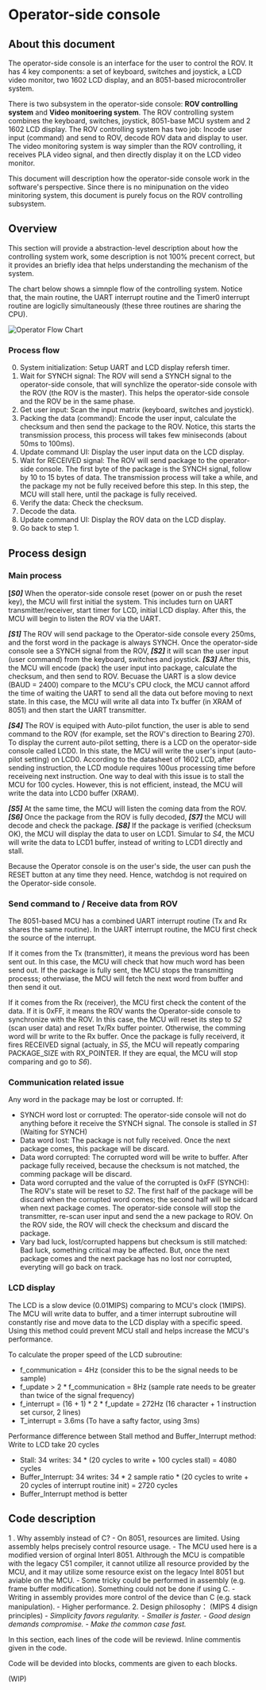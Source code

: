# Operator-side console

## About this document

The operator-side console is an interface for the user to control the ROV. It has 4 key components: a set of keyboard, switches and joystick, a LCD video monitor, two 1602 LCD display, and an 8051-based microcontroller system.

There is two subsystem in the operator-side console: **ROV controlling system** and **Video monitoering system**. The ROV controlling system combines the keyboard, switches, joystick, 8051-base MCU system and 2 1602 LCD display. The ROV controlling system has two job: Incode user input (command) and send to ROV, decode ROV data and display to user. The video monitoring system is way simpler than the ROV controlling, it receives PLA video signal, and then directly display it on the LCD video monitor.

This document will description how the operator-side console work in the software's perspective. Since there is no minipunation on the video minitoring system, this document is purely focus on the ROV controlling subsystem.


## Overview

This section will provide a abstraction-level description about how the controlling system work, some description is not 100% precent correct, but it provides an briefly idea that helps understanding the mechanism of the system.

The chart below shows a simnple flow of the controlling system. Notice that, the main routine, the UART interrupt routine and the Timer0 interrupt routine are logiclly simultaneously (these three routines are sharing the CPU).

![Operator Flow Chart](https://raw.githubusercontent.com/captdam/DD-40/master/Operator/Controller/Operator%20Flow%20Chart.jpg "Operator Flow Chart")

### Process flow
0. System initialization: Setup UART and LCD display refersh timer.
1. Wait for SYNCH signal: The ROV will send a SYNCH signal to the operator-side console, that will synchlize the operator-side console with the ROV (the ROV is the master). This helps the operator-side console and the ROV be in the same phase.
2. Get user input: Scan the input matrix (keyboard, switches and joystick).
3. Packing the data (command): Encode the user input, calculate the checksum and then send the package to the ROV. Notice, this starts the transmission process, this process will takes few miniseconds (about 50ms to 100ms).
4. Update command UI: Display the user input data on the LCD display.
5. Wait for RECEIVED signal: The ROV will send package to the operator-side console. The first byte of the package is the SYNCH signal, follow by 10 to 15 bytes of data. The transmission process will take a while, and the package my not be fully received before this step. In this step, the MCU will stall here, until the package is fully received.
6. Verify the data: Check the checksum.
7. Decode the data.
8. Update command UI: Display the ROV data on the LCD display.
9. Go back to step 1.

## Process design

### Main process
**[_S0]_** When the operator-side console reset (power on or push the reset key), the MCU will first initial the system. This includes turn on UART transmitter/receiver, start timer for LCD, initial LCD display. After this, the MCU will begin to listen the ROV via the UART.

**_[S1]_** The ROV will send package to the Operator-side console every 250ms, and the forst word in the package is always SYNCH. Once the operator-side console see a SYNCH signal from the ROV, **_[S2]_** it will scan the user input (user command) from the keyboard, switches and joystick. **_[S3]_** After this, the MCU will encode (pack) the user input into package, calculate the checksum, and then send to ROV. Becuase the UART is a slow device (BAUD = 2400) compare to the MCU's CPU clock, the MCU cannot afford the time of waiting the UART to send all the data out before moving to next state. In this case, the MCU will write all data into Tx buffer (in XRAM of 8051) and then start the UART transmitter.

**_[S4]_** The ROV is equiped with Auto-pilot function, the user is able to send command to the ROV (for example, set the ROV's direction to Bearing 270). To display the current auto-pilot setting, there is a LCD on the operator-side console called LCD0. In this state, the MCU will write the user's input (auto-pilot setting) on LCD0. According to the datasheet of 1602 LCD, after sending instruction, the LCD module requires 100us processing time before receiveing next instruction. One way to deal with this issue is to stall the MCU for 100 cycles. However, this is not efficient, instead, the MCU will write the data into LCD0 buffer (XRAM).

**_[S5]_** At the same time, the MCU will listen the coming data from the ROV. **_[S6]_** Once the package from the ROV is fully decoded, **_[S7]_** the MCU will decode and check the package. **_[S8]_** If the package is verified (checksum OK), the MCU will display the data to user on LCD1. Simular to _S4_, the MCU will write the data to LCD1 buffer, instead of writing to LCD1 directly and stall.

Because the Operator console is on the user's side, the user can push the RESET button at any time they need. Hence, watchdog is not required on the Operator-side console.

### Send command to / Receive data from ROV
The 8051-based MCU has a combined UART interrupt routine (Tx and Rx shares the same routine). In the UART interrupt routine, the MCU first check the source of the interrupt.

If it comes from the Tx (transmitter), it means the previous word has been sent out. In this case, the MCU will check that how much word has been send out. If the package is fully sent, the MCU stops the transmitting processs; otherwiase, the MCU will fetch the next word from buffer and then send it out.

If it comes from the Rx (receiver), the MCU first check the content of the data. If it is 0xFF, it means the ROV wants the Operator-side console to synchronize with the ROV. In this case, the MCU will reset its step to _S2_ (scan user data) and reset Tx/Rx buffer pointer. Otherwise, the comming word will br write to the Rx buffer. Once the package is fully receiverd, it fires RECEIVED signal (actualy, in _S5_, the MCU will repeatly comparing PACKAGE_SIZE with RX_POINTER. If they are equal, the MCU will stop comparing and go to _S6_).

### Communication related issue
Any word in the package may be lost or corrupted. If:
- SYNCH word lost or corrupted: The operator-side console will not do anything before it receive the SYNCH signal. The console is stalled in _S1_ (Waiting for SYNCH)
- Data word lost: The package is not fully received. Once the next package comes, this package will be discard.
- Data word corrupted: The corrupted word will be write to buffer. After package fully received, because the checksum is not matched, the comming package will be discard.
- Data word corrupted and the value of the corrupted is 0xFF (SYNCH): The ROV's state will be reset to _S2_. The first half of the package will be discard when the corrupted word comes; the second half will be sidcard when next package comes. The operator-side console will stop the transmitter, re-scan user input and send the a new package to ROV. On the ROV side, the ROV will check the checksum and discard the package.
- Vary bad luck, lost/corrupted happens but checksum is still matched: Bad luck, something critical may be affected. But, once the next package comes and the next package has no lost nor corrupted, everyting will go back on track.

### LCD display
The LCD is a slow device (0.01MIPS) comparing to MCU's clock (1MIPS). The MCU will write data to buffer, and a timer interrupt subroutine will constantly rise and move data to the LCD display with a specific speed. Using this method could prevent MCU stall and helps increase the MCU's performance.

To calculate the proper speed of the LCD subroutine:
- f_communication = 4Hz (consider this to be the signal needs to be sample)
- f_update > 2 * f_communication = 8Hz (sample rate needs to be greater than twice of the signal frequency)
- f_interrupt = (16 + 1) * 2 * f_update = 272Hz (16 character + 1 instruction set cursor, 2 lines)
- T_interrupt = 3.6ms (To have a safty factor, using 3ms)

Performance difference between Stall method and Buffer_Interrupt method:
Write to LCD take 20 cycles
- Stall:
	34 writes: 34 * (20 cycles to write + 100 cycles stall) = 4080 cycles
- Buffer_Interrupt:
	34 writes: 34 * 2 sample ratio * (20 cycles to write + 20 cycles of interrupt routine init) = 2720 cycles
- Buffer_Interrupt method is better


## Code description

1 . Why assembly instead of C?
	- On 8051, resources are limited. Using assembly helps precisely control resource usage.
	- The MCU used here is a modified version of orginal Interl 8051. Althrough the MCU is compatible with the legacy C51 compiler, it cannot utilize all resource provided by the MCU, and it may utilize some resource exist on the legacy Intel 8051 but aviable on the MCU.
	- Some tricky could be performed in assembly (e.g. frame buffer modification). Something could not be done if using C.
	- Writing in assembly provides more control of the device than C (e.g. stack manipulation).
	- Higher performance.
2. Design philosophy： (MIPS 4 disign principles)
	- _Simplicity favors regularity._
	- _Smaller is faster._
	- _Good design demands compromise._
	- _Make the common case fast._

In this section, each lines of the code will be reviewd. Inline commentis given in the code.

Code will be devided into blocks, comments are given to each blocks.

(WIP)
